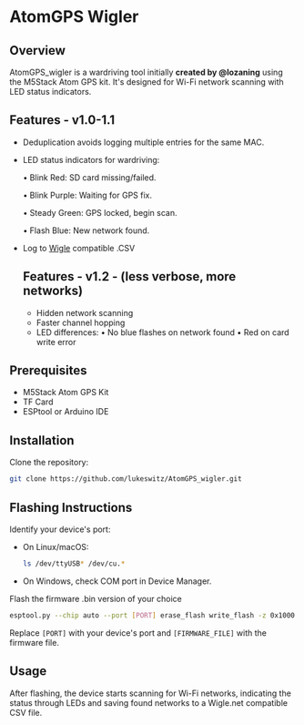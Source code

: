 # AtomGPS Wigler

## Overview
AtomGPS_wigler is a wardriving tool initially **created by @lozaning** using the M5Stack Atom GPS kit. It's designed for Wi-Fi network scanning with LED status indicators.

## Features - v1.0-1.1
- Deduplication avoids logging multiple entries for the same MAC. 
- LED status indicators for wardriving:

  • Blink Red: SD card missing/failed. 

  • Blink Purple: Waiting for GPS fix.

  • Steady Green: GPS locked, begin scan.

  • Flash Blue: New network found.
  
- Log to [Wigle](https://wigle.net) compatible .CSV

  ## Features - v1.2 - (less verbose, more networks)

  - Hidden network scanning
  - Faster channel hopping
  - LED differences:
     • No blue flashes on network found
     • Red on card write error
  
## Prerequisites
- M5Stack Atom GPS Kit
- TF Card
- ESPtool or Arduino IDE

## Installation
Clone the repository:
```bash
git clone https://github.com/lukeswitz/AtomGPS_wigler.git
```

## Flashing Instructions
Identify your device's port:
- On Linux/macOS:
  ```bash
  ls /dev/ttyUSB* /dev/cu.*
  ```
- On Windows, check COM port in Device Manager.

Flash the firmware .bin version of your choice
```bash
esptool.py --chip auto --port [PORT] erase_flash write_flash -z 0x1000 [FIRMWARE_FILE]
```
Replace `[PORT]` with your device's port and `[FIRMWARE_FILE]` with the firmware file.

## Usage
After flashing, the device starts scanning for Wi-Fi networks, indicating the status through LEDs and saving found networks to a Wigle.net compatible CSV file. 
